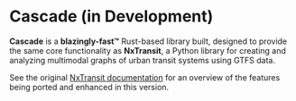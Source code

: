 # Cascade (in Development)

**Cascade** is a **blazingly-fast™**  Rust-based library built, designed to provide the same core functionality as **NxTransit**, a Python library for creating and analyzing multimodal graphs of urban transit systems using GTFS data.

See the original [NxTransit documentation](https://nxtransit.readthedocs.io/en/latest/) for an overview of the features being ported and enhanced in this version.
